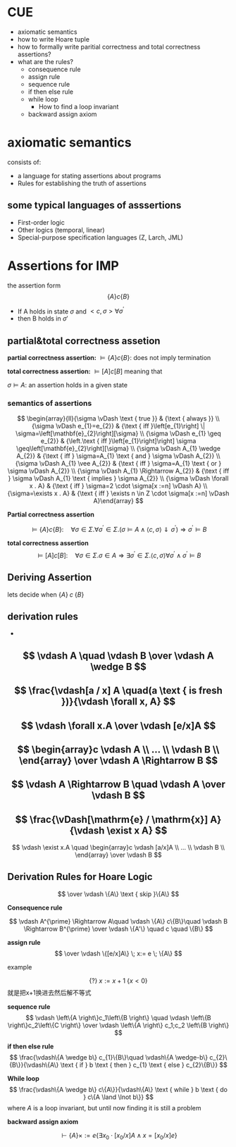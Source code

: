 # CUE
- axiomatic semantics
- how to write Hoare tuple
- how to formally write paritial correctness and total correctness assertions?
- what are the rules?
  - consequence rule
  -  assign rule
  - sequence rule
  - if then else rule
  - while loop
    - How to find a loop invariant
  - backward assign axiom

# axiomatic semantics
consists of:
- a language for stating assertions about programs
- Rules for establishing the truth of assertions

## some typical languages of asssertions
- First-order logic
- Other logics (temporal, linear)
- Special-purpose specification languages (Z, Larch, JML)

# Assertions for IMP

the assertion form
$$
\left\{A \right\} c \left\{B \right\}
$$

-  If A holds in state $\sigma$ and $<c, \sigma>\forall \sigma^{\prime}$
-  then B holds in $\sigma'$

## partial&total correctness assetion

**partial correctness assertion:** $\vDash\left\{A \right\}c\left\{B \right\}$: does not imply termination

**total correctness assertion:** $\vDash [A]c[B]$ meaning that 

$\sigma \vDash A$: an assertion holds in a given state

### semantics of assertions
$$
\begin{array}{ll}{\sigma \vDash \text { true }} & {\text { always }} \\ {\sigma \vDash e_{1}=e_{2}} & {\text { iff }\left[e_{1}\right] \| \sigma=\left[\mathbf{e}_{2}\right][\sigma} \\ {\sigma \vDash e_{1} \geq e_{2}} & {\left.\text { iff }\left[e_{1}\right]\right] \sigma \geq\left[\mathbf{e}_{2}\right][\sigma} \\ {\sigma \vDash A_{1} \wedge A_{2}} & {\text { iff } \sigma=A_{1} \text { and } \sigma \vDash A_{2}} \\ {\sigma \vDash A_{1} \vee A_{2}} & {\text { iff } \sigma=A_{1} \text { or } \sigma \vDash A_{2}} \\ {\sigma \vDash A_{1} \Rightarrow A_{2}} & {\text { iff } \sigma \vDash A_{1} \text { implies } \sigma A_{2}} \\ {\sigma \vDash \forall x . A} & {\text { iff } \sigma=2 \cdot \sigma[x :=n] \vDash A} \\ {\sigma=\exists x . A} & {\text { iff } \exists n \in Z \cdot \sigma[x :=n] \vDash A}\end{array}
$$

**Partial correctness assertion**

$$
{\vDash\{A\} c\{B\} :} {\quad \forall \sigma \in \Sigma . \forall \sigma^{\prime} \in \Sigma .\left(\sigma \vDash A \wedge\langle c, \sigma\rangle\Downarrow \sigma^{\prime}\right) \Rightarrow \sigma^{\prime} \vDash B}
$$

**total correctness assertion**
$$
{\vDash [A] c[B]:}\quad {\forall \sigma \in \Sigma . \sigma \in A \Rightarrow \exists \sigma^{\prime} \in \Sigma .\langle c, \sigma \rangle \forall \sigma^{\prime} \wedge \sigma^{\prime} \vDash B}
$$

## Deriving Assertion
lets decide when $\{A\} \;c\; \{B\}$ 

## derivation rules
-
$$
\vdash A \quad \vdash B \over \vdash A \wedge B
$$
-
$$
\frac{\vdash[a / x] A \quad(a \text { is fresh })}{\vdash \forall x, A}
$$
-
$$
\vdash \forall x.A
\over
\vdash [e/x]A
$$
-
$$
\begin{array}c 
\vdash A \\
... \\
\vdash B \\ \end{array}   
\over
\vdash  A \Rightarrow B
$$
-
$$
\vdash A \Rightarrow B \quad  \vdash A
\over
\vdash B
$$
- 
$$
\frac{\vDash[\mathrm{e} / \mathrm{x}] A}{\vdash \exist x A}
$$
- 
$$
\vdash \exist x.A \quad
\begin{array}c 
\vdash [a/x]A \\
... \\
\vdash B \\ \end{array} 
\over
\vdash B
$$



## Derivation Rules for Hoare Logic

$$
\over
\vdash \{A\} \text { skip }\{A\}
$$

**Consequence rule**

$$
\vdash A^{\prime} \Rightarrow A\quad \vdash \{A\} c\{B\}\quad \vdash B \Rightarrow B^{\prime}
\over
\vdash  \{A'\} \quad c \quad \{B\}
$$

**assign rule**
$$
\over
\vdash 
\{[e/x]A\} \; x:= e \; \{A\}
$$

example

$$
\{?\}\; x:=x+1 \; \{x<0\}
$$
就是把x+1换进去然后解不等式

**sequence rule**
$$
\vdash \left\{A \right\}c_1\left\{B \right\} \quad \vdash \left\{B \right\}c_2\left\{C \right\}
\over
\vdash \left\{A \right\} c_1;c_2 \left\{B \right\}
$$

**if then else rule**
$$
\frac{\vdash\{A \wedge b\} c_{1}\{B\}\quad \vdash\{A \wedge-b\} c_{2}\{B\}}{\vdash\{A\} \text { if } b \text { then } c_{1} \text { else } c_{2}\{B\}}
$$

**While loop**
$$
\frac{\vdash\{A \wedge b\} c\{A\}}{\vdash\{A\} \text { while } b \text { do } c\{A \land \lnot  b\}}
$$
where $A$ is a loop invariant, but until now finding it is still a problem

**backward assign axiom**

$$
\vdash\{A\} \times :=e\left\{\exists x_{0} \cdot\left[x_{0} / x\right] A \wedge x=\left[x_{0} / x\right] e\right\}
$$

